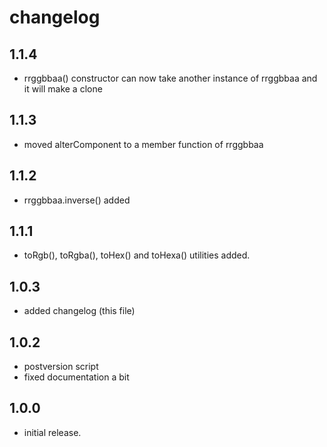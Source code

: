 # changelog

## 1.1.4

- rrggbbaa() constructor can now take another instance of rrggbbaa and it will make a clone

## 1.1.3

- moved alterComponent to a member function of rrggbbaa

## 1.1.2

- rrggbbaa.inverse() added

## 1.1.1

- toRgb(), toRgba(), toHex() and toHexa() utilities added.

## 1.0.3

- added changelog (this file)

## 1.0.2

- postversion script
- fixed documentation a bit

## 1.0.0

- initial release.
